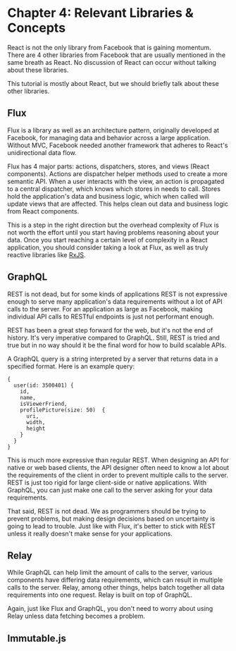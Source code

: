 # Chapter 4: Relevant Libraries & Concepts

React is not the only library from Facebook that is gaining momentum. There are 4 other libraries from Facebook that are usually mentioned in the same breath as React. No discussion of React can occur without talking about these libraries. 

This tutorial is mostly about React, but we should briefly talk about these other libraries. 

## Flux

Flux is a library as well as an architecture pattern, originally developed at Facebook, for managing data and behavior across a large application. Without MVC, Facebook needed another framework that adheres to React's unidirectional data flow.

Flux has 4 major parts: actions, dispatchers, stores, and views (React components). Actions are dispatcher helper methods used to create a more semantic API. When a user interacts with the view, an action is propagated to a central dispatcher, which knows which stores in needs to call. Stores hold the application's data and business logic, which when called will update views that are affected. This helps clean out data and business logic from React components.

This is a step in the right direction but the overhead complexity of Flux is not worth the effort until you start having problems reasoning about your data. Once you start reaching a certain level of complexity in a React application, you should consider taking a look at Flux, as well as truly reactive libraries like [RxJS](https://github.com/Reactive-Extensions/RxJS).

## GraphQL

REST is not dead, but for some kinds of applications REST is not expressive enough to serve many application's data requirements without a lot of API calls to the server. For an application as large as Facebook, making individual API calls to RESTful endpoints is just not performant enough.

REST has been a great step forward for the web, but it's not the end of history. It's very imperative compared to GraphQL. Still, REST is tried and true but in no way should it be the final word for how to build scalable APIs.

A GraphQL query is a string interpreted by a server that returns data in a specified format. Here is an example query:

```
{
  user(id: 3500401) {
    id,
    name,
    isViewerFriend,
    profilePicture(size: 50)  {
      uri,
      width,
      height
    }
  }
}
```

This is much more expressive than regular REST. When designing an API for native or web based clients, the API designer often need to know a lot about the requirements of the client in order to prevent multiple calls to the server. REST is just too rigid for large client-side or native applications. With GraphQL, you can just make one call to the server asking for your data requirements. 

That said, REST is not dead. We as programmers should be trying to prevent problems, but making design decisions based on uncertainty is going to lead to trouble. Just like with Flux, it's better to stick with REST unless it really doesn't make sense for your applications.

## Relay

While GraphQL can help limit the amount of calls to the server, various components have differing data requirements, which can result in multiple calls to the server. Relay, among other things, helps batch together all data requirements into one request. Relay is built on top of GraphQL.

Again, just like Flux and GraphQL, you don't need to worry about using Relay unless data fetching becomes a problem.

## Immutable.js